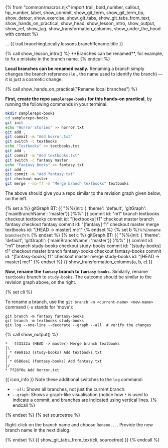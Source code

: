 {% from "common/macros.njk" import trail, bold_number, callout, hp_number, label, show_commit, show_git_term, show_git_term_tip, show_detour, show_exercise, show_git_tabs, show_git_tabs_from_text, show_hands_on_practical, show_head, show_lesson_intro, show_output, show_ref, show_tag, show_transformation_columns, show_under_the_hood with context %}

<span id="prereqs"></span>
<span id="outcomes">...</span>
<span id="title">{{ trail.branchingLocally.lessons.branchRename.title }}</span>

<div id="body">
{% call show_lesson_intro() %}
**Branches can be renamed**, for example, to fix a mistake in the branch name.
{% endcall %}

**Local branches can be renamed easily.** Renaming a branch simply changes the branch reference (i.e., the name used to identify the branch) — it is just a cosmetic change.

<!-- ================== start: HANDS-ON =========================== -->
{% call show_hands_on_practical("Rename local branches")  %}

**First, create the repo `samplerepo-books` for this hands-on practical**, by running the following commands in your terminal.

```bash
mkdir samplerepo-books
cd samplerepo-books
git init
echo "Horror Stories" >> horror.txt
git add .
git commit -m "Add horror.txt"
git switch -c textbooks
echo "Textbooks" >> textbooks.txt
git add .
git commit -m "Add textbooks.txt"
git switch -c fantasy master
echo "Fantasy Books" >> fantasy.txt
git add .
git commit -m "Add fantasy.txt"
git checkout master
git merge --no-ff -m "Merge branch textbooks" textbooks
```
The above should give you a repo similar to the revision graph given below, on the left.


{% set a %}<!-- ------ start: transformation columns --------------->
<mermaid>
gitGraph BT:
    {{ "%%{init: { 'theme': 'default', 'gitGraph': {'mainBranchName': 'master'}} }%%" }}
    commit id: "m1"
    branch textbooks
    checkout textbooks
    commit id: "[textbooks] t1"
    checkout master
    branch fantasy
    checkout fantasy
    commit id: "[fantasy] f1"
    checkout master
    merge textbooks id: "[HEAD → master] mc1"
</mermaid>
{% endset %}
{% set b %}<small>%%[rename branches]%%</small> {% endset %}
{% set c %}
<mermaid>
gitGraph BT:
    {{ "%%{init: { 'theme': 'default', 'gitGraph': {'mainBranchName': 'master'}} }%%" }}
    commit id: "m1"
    branch study-books
    checkout study-books
    commit id: "[study-books] t1"
    checkout master
    branch fantasy-books
    checkout fantasy-books
    commit id: "[fantasy-books] f1"
    checkout master
    merge study-books id: "[HEAD → master] mc1"
</mermaid>
{% endset %}
{{ show_transformation_columns(a, b, c) }}
<!-- ------ end: transformation columns -------------------------------->

**Now, rename the `fantasy` branch to `fantasy-books`.** Similarly, rename `textbooks` branch to `study-books`. The outcome should be similar to the revision graph above, on the right.

{% set cli %} <!-- ------ start: Git Tabs --------------->

To rename a branch, use the `git branch -m <current-name> <new-name>` command (`-m` stands for 'move'):
```bash{.no-line-numbers highlight-lines="3['--graph'],3['--all']"}
git branch -m fantasy fantasy-books
git branch -m textbooks study-books
git log --one-line --decorate --graph --all  # verify the changes
```
{% call show_output() %}
```bash{.no-line-numbers}
*   443132a (HEAD -> master) Merge branch textbooks
|\
| * 4969163 (study-books) Add textbooks.txt
|/
| * 0586ee1 (fantasy-books) Add fantasy.txt
|/
* 7f28f0e Add horror.txt
```
{{ icon_info }} Note these additional switches to the `log` command:
* `--all`: Shows all branches, not just the current branch.
* `--graph`: Shows a graph-like visualisation (notice how `*` is used to indicate a commit, and branches are indicated using vertical lines.
{% endcall %}

{% endset %}
{% set sourcetree %}

Right-click on the branch name and choose `Rename...`. Provide the new branch name in the next dialog.<br>

<pic src="images/sourcetreeRightClickToRename.png" width="400" />
{% endset %}
{{ show_git_tabs_from_text(cli, sourcetree) }}
<!-- ------ end: Git Tabs -------------------------------->
{% endcall %}<!-- ===== end: HANDS-ON ============================ -->


</div>
<div id="extras">
</div>
